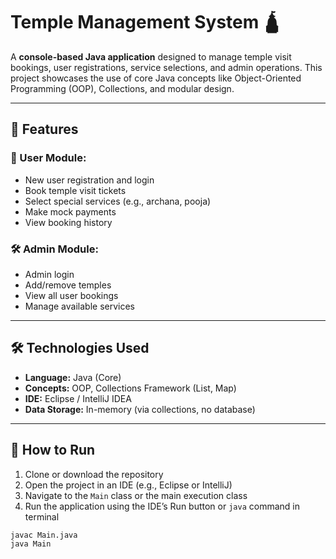 # Temple Management System 🛕

A **console-based Java application** designed to manage temple visit bookings, user registrations, service selections, and admin operations. This project showcases the use of core Java concepts like Object-Oriented Programming (OOP), Collections, and modular design.

---

## 📌 Features

### 👥 User Module:
- New user registration and login
- Book temple visit tickets
- Select special services (e.g., archana, pooja)
- Make mock payments
- View booking history

### 🛠 Admin Module:
- Admin login
- Add/remove temples
- View all user bookings
- Manage available services

---

## 🛠 Technologies Used

- **Language:** Java (Core)
- **Concepts:** OOP, Collections Framework (List, Map)
- **IDE:** Eclipse / IntelliJ IDEA
- **Data Storage:** In-memory (via collections, no database)

---

## 🚀 How to Run

1. Clone or download the repository
2. Open the project in an IDE (e.g., Eclipse or IntelliJ)
3. Navigate to the `Main` class or the main execution class
4. Run the application using the IDE’s Run button or `java` command in terminal

```bash
javac Main.java
java Main

